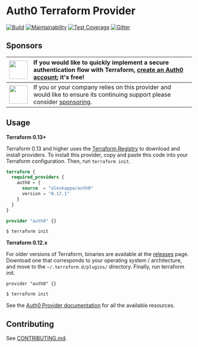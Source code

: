 Auth0 Terraform Provider
========================

[![Build](https://github.com/alexkappa/terraform-provider-auth0/workflows/Build/badge.svg)](https://github.com/alexkappa/terraform-provider-auth0/actions)
[![Maintainability](https://api.codeclimate.com/v1/badges/9c49c10286123b716c79/maintainability)](https://codeclimate.com/github/alexkappa/terraform-provider-auth0/maintainability)
[![Test Coverage](https://api.codeclimate.com/v1/badges/9c49c10286123b716c79/test_coverage)](https://codeclimate.com/github/alexkappa/terraform-provider-auth0/test_coverage)
[![Gitter](https://badges.gitter.im/terraform-provider-auth0/community.svg)](https://gitter.im/terraform-provider-auth0/community)

Sponsors
--------

| <img width="50" src="https://cdn.auth0.com/blog/github-sponsorships/brand-evolution-logo-Auth0-horizontal-Indigo.png"> | <div style="text-align: left;">If you would like to quickly implement a secure authentication flow with Terraform, [create an Auth0 account](https://a0.to/try-auth0); it's free!</div> |
| :-: | :- |
| <img width="50" src="https://placehold.co/50x50?text=?"> | If you or your company relies on this provider and would like to ensure its continuing support please consider [sponsoring](https://github.com/sponsors/alexkappa). |

Usage
-----

**Terraform 0.13+**

Terraform 0.13 and higher uses the [Terraform Registry](https://registry.terraform.io/) to download and install providers. To install this provider, copy and paste this code into your Terraform configuration. Then, run `terraform init`.

```tf
terraform {
  required_providers {
    auth0 = {
      source  = "alexkappa/auth0"
      version = "0.17.1"
    }
  }
}

provider "auth0" {}
```

```sh
$ terraform init
```

**Terraform 0.12.x**

For older versions of Terraform, binaries are available at the [releases](https://github.com/alexkappa/terraform-provider-auth0/releases) page. Download one that corresponds to your operating system / architecture, and move to the `~/.terraform.d/plugins/` directory. Finally, run terraform init.

```
provider "auth0" {}
```


```sh
$ terraform init
```

See the [Auth0 Provider documentation](https://registry.terraform.io/providers/alexkappa/auth0/latest/docs) for all the available resources.

Contributing
------------

See [CONTRIBUTING.md](CONTRIBUTING.md).
